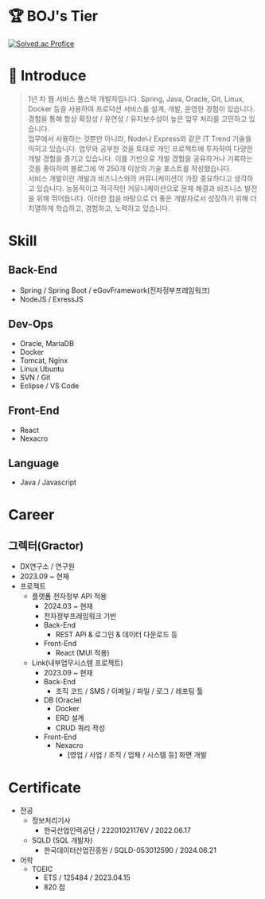 # 🏆 BOJ's Tier
[![Solved.ac Profice](http://mazassumnida.wtf/api/v2/generate_badge?boj=ckddud)](https://solved.ac/{handle})

# 💬 Introduce
> 1년 차 웹 서비스 풀스택 개발자입니다. Spring, Java, Oracle, Git, Linux, Docker 등을 사용하여 프로덕션 서비스를 설계, 개발, 운영한 경험이 있습니다. 경험을 통해 항상 확장성 / 유연성 / 유지보수성이 높은 업무 처리를 고민하고 있습니다.<br> 업무에서 사용하는 것뿐만 아니라, Node나 Express와 같은 IT Trend 기술을 익히고 있습니다. 업무와 공부한 것을 토대로 개인 프로젝트에 투자하여 다양한 개발 경험을 즐기고 있습니다. 이를 기반으로 개발 경험을 공유하거나 기록하는 것을 좋아하여 블로그에 약 250개 이상의 기술 포스트를 작성했습니다. <br>
서비스 개발이란 개발과 비즈니스와의 커뮤니케이션이 가장 중요하다고 생각하고 있습니다. 능동적이고 적극적인 커뮤니케이션으로 문제 해결과 비즈니스 발전을 위해 뛰어듭니다. 이러한 점을 바탕으로 더 좋은 개발자로서 성장하기 위해 더 치열하게 학습하고, 경험하고, 노력하고 있습니다.

# Skill
## Back-End
- Spring / Spring Boot / eGovFramework(전자정부프레임워크)
- NodeJS / ExressJS

## Dev-Ops
- Oracle, MariaDB
- Docker
- Tomcat, Nginx
- Linux Ubuntu
- SVN / Git
- Eclipse / VS Code

## Front-End
- React
- Nexacro

## Language
- Java / Javascript

# Career
## 그렉터(Gractor)
- DX연구소 / 연구원
- 2023.09 ~ 현재
- 프로젝트
    - 플랫폼 전자정부 API 적용
        - 2024.03 ~ 현재
        - 전자정부프레임워크 기반
        - Back-End
            - REST API & 로그인 & 데이터 다운로드 등
        - Front-End
            - React (MUI 적용)
    - Link(내부업무시스템 프로젝트)
        - 2023.09 ~ 현재
        - Back-End
            - 조직 코드 / SMS / 이메일 / 파일 / 로그 / 레포팅 툴
        - DB (Oracle)
            - Docker
            - ERD 설계
            - CRUD 쿼리 작성
        - Front-End
            - Nexacro
                - [영업 / 사업 / 조직 / 업체 / 시스템 등] 화면 개발

# Certificate
- 전공
    - 정보처리기사
        - 한국산업인력공단 / 22201021176V / 2022.06.17
    - SQLD (SQL 개발자)
        - 한국데이터산업진흥원 / SQLD-053012590 / 2024.06.21
- 어학
    - TOEIC
        - ETS /  125484 / 2023.04.15
        - 820 점
